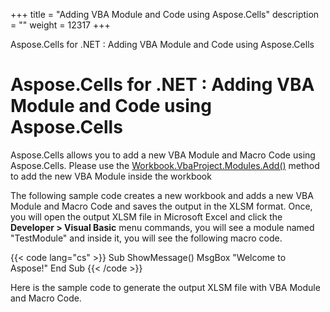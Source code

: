 +++
title = "Adding VBA Module and Code using Aspose.Cells" 
description = "" 
weight = 12317 
+++

Aspose.Cells for .NET : Adding VBA Module and Code using Aspose.Cells  

# Aspose.Cells for .NET : Adding VBA Module and Code using Aspose.Cells


Aspose.Cells allows you to add a new VBA Module and Macro Code using Aspose.Cells. Please use the [Workbook.VbaProject.Modules.Add()](https://apireference.aspose.com/net/cells/aspose.cells.vba/vbamodulecollection/methods/add/index) method to add the new VBA Module inside the workbook

The following sample code creates a new workbook and adds a new VBA Module and Macro Code and saves the output in the XLSM format. Once, you will open the output XLSM file in Microsoft Excel and click the **Developer > Visual Basic** menu commands, you will see a module named "TestModule" and inside it, you will see the following macro code.

{{< code lang="cs" >}}
Sub ShowMessage()
    MsgBox "Welcome to Aspose!"
End Sub
{{< /code >}}

Here is the sample code to generate the output XLSM file with VBA Module and Macro Code.

